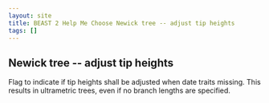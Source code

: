 ```yaml
---
layout: site
title: BEAST 2 Help Me Choose Newick tree -- adjust tip heights
tags: []
---
```


## Newick tree -- adjust tip heights

Flag to indicate if tip heights shall be adjusted when date traits missing.
This results in ultrametric trees, even if no branch lengths are specified.


